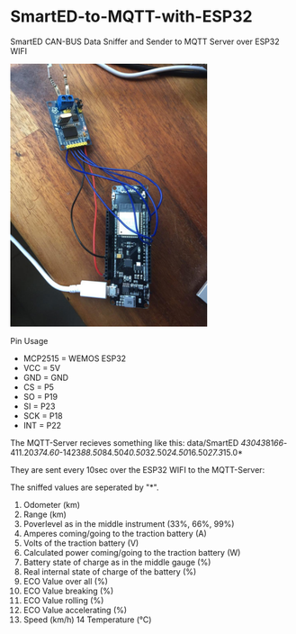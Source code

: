 # SmartED-to-MQTT-with-ESP32
SmartED CAN-BUS Data Sniffer and Sender to MQTT Server over ESP32 WIFI

<img src="https://github.com/eokgnah/SmartED-to-MQTT-with-ESP32/blob/master/SmartED-ESP32.jpg" width="350">

Pin Usage

 * MCP2515  = WEMOS ESP32
 * VCC      =       5V
 * GND      =      GND
 * CS       =       P5
 * SO       =      P19
 * SI       =      P23
 * SCK      =      P18
 * INT      =      P22


The MQTT-Server recieves something like this:
data/SmartED *43043*81*66*-411.20*374.60*-1423*88.50*84.50*40.50*32.50*24.50*16.50*27.3*15.0*

They are sent every 10sec over the ESP32 WIFI to the MQTT-Server:

The sniffed values are seperated by "*".

1. Odometer (km)
2. Range (km)
3. Poverlevel as in the middle instrument (33%, 66%, 99%)
4. Amperes coming/going to the traction battery (A) 
5. Volts of the traction battery (V) 
6. Calculated power coming/going to the traction battery (W)
7. Battery state of charge as in the middle gauge (%)
8. Real internal state of charge of the battery (%)
9. ECO Value over all (%)
10. ECO Value breaking (%)
11. ECO Value rolling (%)
12. ECO Value accelerating (%)
13. Speed (km/h)
14 Temperature (°C)


